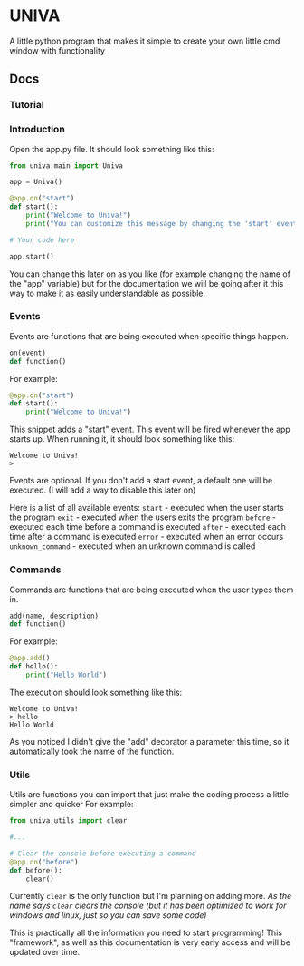 # UNIVA
A little python program that makes it simple to create your own little cmd window with functionality

## Docs

### Tutorial

### Introduction
Open the app.py file. It should look something like this:
```py
from univa.main import Univa

app = Univa()

@app.on("start")
def start():
    print("Welcome to Univa!")
    print("You can customize this message by changing the 'start' event")

# Your code here

app.start()
```
You can change this later on as you like (for example changing the name of the "app" variable) but for the documentation we will be going after it this way to make it as easily understandable as possible.

### Events
Events are functions that are being executed when specific things happen.
```py
on(event)
def function()
```

For example:
```py
@app.on("start")
def start():
    print("Welcome to Univa!")
```

This snippet adds a "start" event. This event will be fired whenever the app starts up.
When running it, it should look something like this:
```
Welcome to Univa!
>
```
Events are optional. If you don't add a start event, a default one will be executed. (I will add a way to disable this later on)

Here is a list of all available events:
`start` - executed when the user starts the program
`exit` - executed when the users exits the program
`before` - executed each time before a command is executed
`after` - executed each time after a command is executed
`error` - executed when an error occurs
`unknown_command` - executed when an unknown command is called

### Commands
Commands are functions that are being executed when the user types them in.
```py
add(name, description)
def function()
```

For example:
```py
@app.add()
def hello():
    print("Hello World")
```

The execution should look something like this:
```
Welcome to Univa!
> hello
Hello World
```

As you noticed I didn't give the "add" decorator a parameter this time, so it automatically took the name of the function.

### Utils
Utils are functions you can import that just make the coding process a little simpler and quicker
For example:
```py
from univa.utils import clear

#...

# Clear the console before executing a command
@app.on("before")
def before():
    clear()
```
Currently `clear` is the only function but I'm planning on adding more.
_As the name says `clear` clears the console (but it has been optimized to work for windows and linux, just so you can save some code)_

This is practically all the information you need to start programming! 
This "framework", as well as this documentation is very early access and will be updated over time.